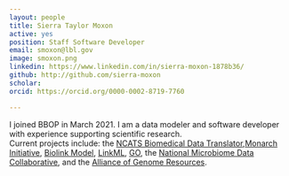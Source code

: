 ```yaml
---
layout: people
title: Sierra Taylor Moxon
active: yes
position: Staff Software Developer
email: smoxon@lbl.gov
image: smoxon.png
linkedin: https://www.linkedin.com/in/sierra-moxon-1878b36/
github: http://github.com/sierra-moxon
scholar: 
orcid: https://orcid.org/0000-0002-8719-7760

---
```

I joined BBOP in March 2021. I am a data modeler and software developer with experience supporting scientific research.  
Current projects include: the [NCATS Biomedical Data Translator](https://github.com/orgs/NCATSTranslator/teams),[Monarch Initiative](https://monarchinitiative.org), [Biolink Model](https://github.com/biolink/biolink-model), [LinkML](https://github.com/biolink/biolinkml), [GO](https://github.com/geneontology), the [National Microbiome Data Collaborative](https://github.com/microbiomedata), and the [Alliance of Genome Resources](https://www.alliancegenome.org).

